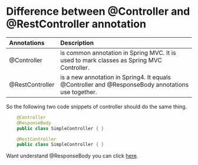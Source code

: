 # Difference between @Controller and @RestController annotation

Annotations | Description 
:-- | :-- 
@Controller | is common annotation in Spring MVC. It is used to mark classes as Spring MVC Controller.
@RestController | is a new annotation in Spring4. It equals @Controller and @ResponseBody annotations use together.

So the following two code snippets of controller should do the same thing.

```java
    @Controller
    @ResponseBody
    public class SimpleController { }
```

```java
    @RestController
    public class SimpleController { }
```
Want understand @ResponseBody you can click
 [here](./understand_@RequestBody_and_@ResponseBody.md).
 

